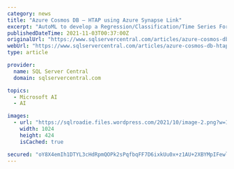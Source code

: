 ```yaml
---
category: news
title: "Azure Cosmos DB – HTAP using Azure Synapse Link"
excerpt: "AutoML to develop a Regression/Classification/Time Series Forecasting model using the Azure Machine Learning linked service, and multi language support for advanced analytics using the Spark pool."
publishedDateTime: 2021-11-03T00:37:00Z
originalUrl: "https://www.sqlservercentral.com/articles/azure-cosmos-db-htap-using-azure-synapse-link"
webUrl: "https://www.sqlservercentral.com/articles/azure-cosmos-db-htap-using-azure-synapse-link"
type: article

provider:
  name: SQL Server Central
  domain: sqlservercentral.com

topics:
  - Microsoft AI
  - AI

images:
  - url: "https://sqlroadie.files.wordpress.com/2021/10/image-2.png?w=1024"
    width: 1024
    height: 424
    isCached: true

secured: "oY8X4emIh1DTYL3cHdRpmQOPk2sPqfbqFF7D6ixkUu0x+z1AU+2XBYMpIFewlpYTkOaDRbMThGQ8CzjUAXSZ3UY8An+Tse4OrPNC8Ge4g1UU7swFZU840mm72QzcLb+5b/8WelcCVcQFyuIdO2yT/BxZcrU2YOpVB71PBGAyc9EGxP3skhqJn9mXbv8rv6/VPC7TVlqMTIkev9EsyUwx/+CTkFFBzQ7siTZN/XM/DJiZVJq7bT7orHLikw7go08BJd/bVszKCuvOL2H5B7UQgGniBbkdksiMdsbgPPYfO98WT0aaOmlaAjXvHYJucdH1vNxG7w8Xnvy2bSfKaxAevhc1S1ZmIr+D43XwK6WY3BE=;UkFW8f/CcsSrRT4GrX6adw=="
---
```


